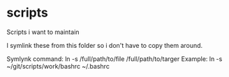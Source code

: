 # scripts
Scripts i want to maintain

I symlink these from this folder so i don't have to copy them around.

Symlynk command: ln -s /full/path/to/file /full/path/to/targer
Example:         ln -s ~/git/scripts/work/bashrc ~/.bashrc
